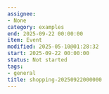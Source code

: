 ```yaml
---
assignee:
- None
category: examples
end: 2025-09-22 00:00:00
item: Event
modified: 2025-05-10@01:28:32
start: 2025-09-22 00:00:00
status: Not started
tags:
- general
title: shopping-20250922000000
---
```


